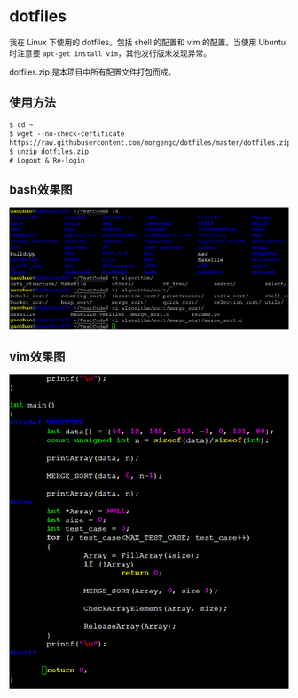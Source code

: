 # dotfiles
我在 Linux 下使用的 dotfiles。包括 shell 的配置和 vim 的配置。当使用 Ubuntu 时注意要 `apt-get install vim`，其他发行版未发现异常。

dotfiles.zip 是本项目中所有配置文件打包而成。

## 使用方法

```
$ cd ~
$ wget --no-check-certificate https://raw.githubusercontent.com/morgengc/dotfiles/master/dotfiles.zip
$ unzip dotfiles.zip
# Logout & Re-login
```

## bash效果图

![image](https://github.com/morgengc/dotfiles/blob/master/doc/bash.png)

## vim效果图

![image](https://github.com/morgengc/dotfiles/blob/master/doc/vim.png)

